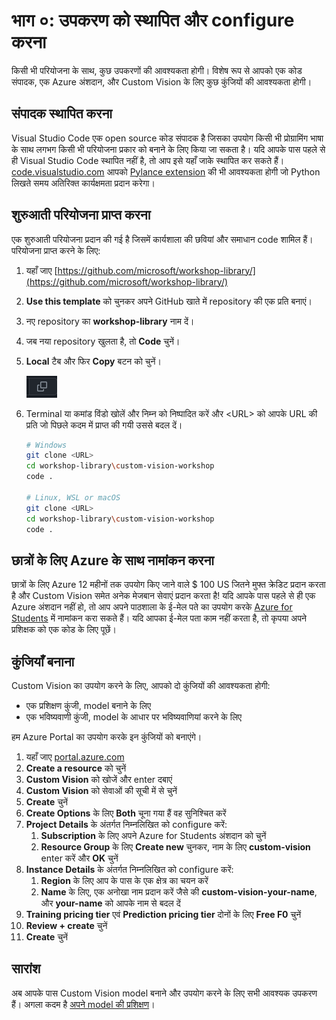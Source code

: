 # भाग ०: उपकरण को स्थापित और configure करना

किसी भी परियोजना के साथ, कुछ उपकरणों की आवश्यकता होगी। विशेष रूप से आपको एक कोड संपादक, एक Azure अंशदान, और Custom Vision के लिए कुछ कुंजियों की आवश्यकता होगी।

## संपादक स्थापित करना

Visual Studio Code एक open source कोड संपादक है जिसका उपयोग किसी भी प्रोग्रामिंग भाषा के साथ लगभग किसी भी परियोजना प्रकार को बनाने के लिए किया जा सकता है। यदि आपके पास पहले से ही Visual Studio Code स्थापित नहीं है, तो आप इसे यहाँ जाके स्थापित कर सकते हैं। [code.visualstudio.com](https://code.visualstudio.com)
आपको [Pylance extension](https://marketplace.visualstudio.com/items?itemName=ms-python.vscode-pylance) की भी आवश्यकता होगी जो Python लिखते समय अतिरिक्त कार्यक्षमता प्रदान करेगा।

## शुरुआती परियोजना प्राप्त करना

एक शुरुआती परियोजना प्रदान की गई है जिसमें कार्यशाला की छवियां और समाधान code शामिल हैं। परियोजना प्राप्त करने के लिए: 

1. यहाँ जाए [https://github.com/microsoft/workshop-library/](https://github.com/microsoft/workshop-library/)
2. **Use this template** को चुनकर अपने GitHub खाते में repository की एक प्रति बनाएं।
3. नए repository का **workshop-library** नाम दें।
4. जब नया repository खुलता है, तो **Code** चुनें।
5. **Local** टैब और फिर **Copy** बटन को चुनें।

    ![Copy icon](/custom-vision-workshop/images/copy.png)

1. Terminal या कमांड विंडो खोलें और निम्न को निष्पादित करें और \<URL\> को आपके URL की प्रति जो पिछले कदम में प्राप्त की गयी उससे बदल दें।

    ```bash
    # Windows
    git clone <URL>
    cd workshop-library\custom-vision-workshop
    code .

    # Linux, WSL or macOS
    git clone <URL>
    cd workshop-library\custom-vision-workshop
    code .
    ```

## छात्रों के लिए Azure के साथ नामांकन करना

छात्रों के लिए Azure 12 महीनों तक उपयोग किए जाने वाले $ 100 US जितने मुफ्त क्रेडिट प्रदान करता है और Custom Vision समेत अनेक मेजबान सेवाएं प्रदान करता है! यदि आपके पास पहले से ही एक Azure अंशदान नहीं हो, तो आप अपने पाठशाला के ई-मेल पते का उपयोग करके [Azure for Students](https://azure.microsoft.com/free/students) में नामांकन करा सकते हैं। यदि आपका ई-मेल पता काम नहीं करता है, तो कृपया अपने प्रशिक्षक को एक कोड के लिए पूछें।

## कुंजियाँ बनाना

Custom Vision का उपयोग करने के लिए, आपको दो कुंजियों की आवश्यकता होगी:

- एक प्रशिक्षण कुंजी, model बनाने के लिए
- एक भविष्यवाणी कुंजी, model के आधार पर भविष्यवाणियां करने के लिए

हम Azure Portal का उपयोग करके इन कुंजियों को बनाएंगे।

1. यहाँ जाए [portal.azure.com](https://portal.azure.com)
2. **Create a resource** को चुनें
3. **Custom Vision** को खोजें और enter दबाएं
4. **Custom Vision** को सेवाओं की सूची में से चुनें
5. **Create** चुनें
6. **Create Options** के लिए **Both** चूना गया हैं वह सुनिश्चित करें
7. **Project Details** के अंतर्गत निम्नलिखित को configure करें:
    1. **Subscription** के लिए अपने Azure for Students अंशदान को चुनें
    2. **Resource Group** के लिए **Create new** चुनकर, नाम के लिए **custom-vision** enter करें और **OK** चुनें
8. **Instance Details** के अंतर्गत निम्नलिखित को configure करें:
    1. **Region** के लिए आप के पास के एक क्षेत्र का चयन करें
    2. **Name** के लिए, एक अनोखा नाम प्रदान करें जैसे की **custom-vision-your-name**, और **your-name** को आपके नाम से बदल दें
9. **Training pricing tier** एवं **Prediction pricing tier** दोनों के लिए **Free F0** चुनें
10. **Review + create** चुनें
11. **Create** चुनें

## सारांश

अब आपके पास Custom Vision model बनाने और उपयोग करने के लिए सभी आवश्यक उपकरण हैं। अगला कदम है [अपने model की प्रशिक्षण](./train.hi.md)। 
